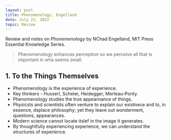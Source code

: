 ```yaml
---
layout: post
title: Phenomenology, Engelland
date: July 22, 2022
topic: Review
---
```


Review and notes on *Phonemenology* by NChad Engelland, MIT Press Essential Knowledge Series.

> Phenomenology enhances perception so we perceive all that is important in wha seems small.

## 1. To the Things Themselves
- Phenomenology is the experience of experience.
- Key thinkers - Husserl, Scheler, Heidegger, Merleau-Ponty.
- Phenomenology studies the true appearnance of things.
- Physicsts and scientists often venture to explain our existnece and to, in essence, dsplace philosophy; yet they leave out wonderment, questions, appearances.
- Modern science cannot locate itslef in the image it generates.
- By thoughtfully experiencing experience, we can understand the structures of experience.
